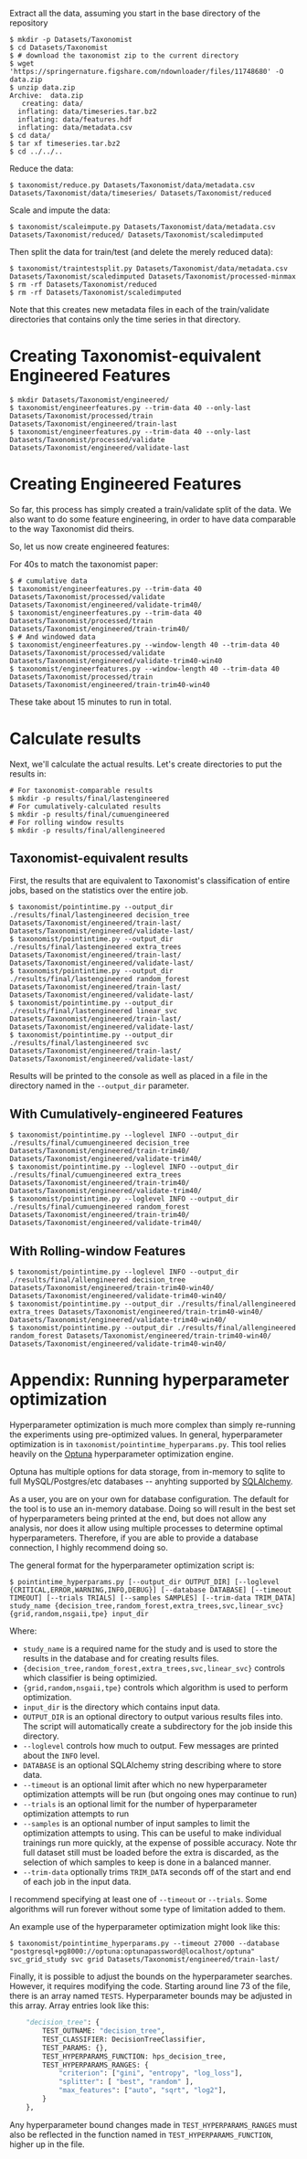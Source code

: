 Extract all the data, assuming you start in the base directory of the repository
```shell
$ mkdir -p Datasets/Taxonomist
$ cd Datasets/Taxonomist
$ # download the taxonomist zip to the current directory
$ wget 'https://springernature.figshare.com/ndownloader/files/11748680' -O data.zip
$ unzip data.zip 
Archive:  data.zip
   creating: data/
  inflating: data/timeseries.tar.bz2  
  inflating: data/features.hdf       
  inflating: data/metadata.csv  
$ cd data/
$ tar xf timeseries.tar.bz2
$ cd ../../..
```

Reduce the data:

```shell
$ taxonomist/reduce.py Datasets/Taxonomist/data/metadata.csv Datasets/Taxonomist/data/timeseries/ Datasets/Taxonomist/reduced
```

Scale and impute the data:

```shell
$ taxonomist/scaleimpute.py Datasets/Taxonomist/data/metadata.csv Datasets/Taxonomist/reduced/ Datasets/Taxonomist/scaledimputed
```

Then split the data for train/test (and delete the merely reduced data):

```shell
$ taxonomist/traintestsplit.py Datasets/Taxonomist/data/metadata.csv Datasets/Taxonomist/scaledimputed Datasets/Taxonomist/processed-minmax
$ rm -rf Datasets/Taxonomist/reduced
$ rm -rf Datasets/Taxonomist/scaledimputed
```

Note that this creates new metadata files in each of the train/validate 
directories that contains only the time series in that directory.

# Creating Taxonomist-equivalent Engineered Features

```shell
$ mkdir Datasets/Taxonomist/engineered/
$ taxonomist/engineerfeatures.py --trim-data 40 --only-last Datasets/Taxonomist/processed/train Datasets/Taxonomist/engineered/train-last
$ taxonomist/engineerfeatures.py --trim-data 40 --only-last Datasets/Taxonomist/processed/validate Datasets/Taxonomist/engineered/validate-last
```

# Creating Engineered Features

So far, this process has simply created a train/validate split of the data. We
also want to do some feature engineering, in order to have data comparable
to the way Taxonomist did theirs.

So, let us now create engineered features:

For 40s to match the taxonomist paper:
```shell
$ # cumulative data
$ taxonomist/engineerfeatures.py --trim-data 40 Datasets/Taxonomist/processed/validate Datasets/Taxonomist/engineered/validate-trim40/
$ taxonomist/engineerfeatures.py --trim-data 40 Datasets/Taxonomist/processed/train Datasets/Taxonomist/engineered/train-trim40/
$ # And windowed data
$ taxonomist/engineerfeatures.py --window-length 40 --trim-data 40 Datasets/Taxonomist/processed/validate Datasets/Taxonomist/engineered/validate-trim40-win40
$ taxonomist/engineerfeatures.py --window-length 40 --trim-data 40 Datasets/Taxonomist/processed/train Datasets/Taxonomist/engineered/train-trim40-win40
```

These take about 15 minutes to run in total.

# Calculate results

Next, we'll calculate the actual results. Let's create directories to put the
results in:

```shell
# For taxonomist-comparable results
$ mkdir -p results/final/lastengineered
# For cumulatively-calculated results
$ mkdir -p results/final/cumuengineered
# For rolling window results
$ mkdir -p results/final/allengineered
```

## Taxonomist-equivalent results

First, the results that are equivalent to Taxonomist's classification of entire jobs, based on the statistics over the entire job.

```shell
$ taxonomist/pointintime.py --output_dir ./results/final/lastengineered decision_tree Datasets/Taxonomist/engineered/train-last/ Datasets/Taxonomist/engineered/validate-last/
$ taxonomist/pointintime.py --output_dir ./results/final/lastengineered extra_trees Datasets/Taxonomist/engineered/train-last/ Datasets/Taxonomist/engineered/validate-last/
$ taxonomist/pointintime.py --output_dir ./results/final/lastengineered random_forest Datasets/Taxonomist/engineered/train-last/ Datasets/Taxonomist/engineered/validate-last/
$ taxonomist/pointintime.py --output_dir ./results/final/lastengineered linear_svc Datasets/Taxonomist/engineered/train-last/ Datasets/Taxonomist/engineered/validate-last/
$ taxonomist/pointintime.py --output_dir ./results/final/lastengineered svc Datasets/Taxonomist/engineered/train-last/ Datasets/Taxonomist/engineered/validate-last/
```

Results will be printed to the console as well as placed in a file in the 
directory named in the `--output_dir` parameter.

## With Cumulatively-engineered Features

```shell
$ taxonomist/pointintime.py --loglevel INFO --output_dir ./results/final/cumuengineered decision_tree Datasets/Taxonomist/engineered/train-trim40/ Datasets/Taxonomist/engineered/validate-trim40/
$ taxonomist/pointintime.py --loglevel INFO --output_dir ./results/final/cumuengineered extra_trees Datasets/Taxonomist/engineered/train-trim40/ Datasets/Taxonomist/engineered/validate-trim40/
$ taxonomist/pointintime.py --loglevel INFO --output_dir ./results/final/cumuengineered random_forest Datasets/Taxonomist/engineered/train-trim40/ Datasets/Taxonomist/engineered/validate-trim40/
```

## With Rolling-window Features

```shell
$ taxonomist/pointintime.py --loglevel INFO --output_dir ./results/final/allengineered decision_tree Datasets/Taxonomist/engineered/train-trim40-win40/ Datasets/Taxonomist/engineered/validate-trim40-win40/
$ taxonomist/pointintime.py --output_dir ./results/final/allengineered extra_trees Datasets/Taxonomist/engineered/train-trim40-win40/ Datasets/Taxonomist/engineered/validate-trim40-win40/
$ taxonomist/pointintime.py --output_dir ./results/final/allengineered random_forest Datasets/Taxonomist/engineered/train-trim40-win40/ Datasets/Taxonomist/engineered/validate-trim40-win40/
```

# Appendix: Running hyperparameter optimization

Hyperparameter optimization is much more complex than simply re-running the 
experiments using pre-optimized values. In general, hyperparameter optimization
is in `taxonomist/pointintime_hyperparams.py`. This tool relies heavily on the
[Optuna](https://optuna.readthedocs.io/en/stable/) hyperparameter optimization 
engine.

Optuna has multiple options for data storage, from in-memory to sqlite to
full MySQL/Postgres/etc databases -- anyhting supported by 
[SQLAlchemy](https://docs.sqlalchemy.org/en/14/core/engines.html).

As a user, you are on your own for database configuration. The default for the 
tool is to use an in-memory database. Doing so will result in the best set of
hyperparameters being printed at the end, but does not allow any analysis, nor
does it allow using multiple processes to determine optimal hyperparameters.
Therefore, if you are able to provide a database connection, I highly 
recommend doing so.

The general format for the hyperparameter optimization script is:

```shell
$ pointintime_hyperparams.py [--output_dir OUTPUT_DIR] [--loglevel {CRITICAL,ERROR,WARNING,INFO,DEBUG}] [--database DATABASE] [--timeout TIMEOUT] [--trials TRIALS] [--samples SAMPLES] [--trim-data TRIM_DATA] study_name {decision_tree,random_forest,extra_trees,svc,linear_svc} {grid,random,nsgaii,tpe} input_dir
```

Where:

* `study_name` is a required name for the study and is used to store the results in the database and for creating results files.
* `{decision_tree,random_forest,extra_trees,svc,linear_svc}` controls which classifier is being optimizied.
* `{grid,random,nsgaii,tpe}` controls which algorithm is used to perform optimization.
* `input_dir` is the directory which contains input data.
* `OUTPUT_DIR` is an optional directory to output various results files into. The script will automatically create a subdirectory for the job inside this directory.
* `--loglevel` controls how much to output. Few messages are printed about the `INFO` level.
* `DATABASE` is an optional SQLAlchemy string describing where to store data.
* `--timeout` is an optional limit after which no new hyperparameter optimization attempts will be run (but ongoing ones may continue to run)
* `--trials` is an optional limit for the number of hyperparameter optimization attempts to run
* `--samples` is an optional number of input samples to limit the optimization attempts to using. This can be useful to make individual trainings run more quickly, at the expense of possible accuracy. Note thr full dataset still must be loaded before the extra is discarded, as the selection of which samples to keep is done in a balanced manner.
* `--trim-data` optionally trims `TRIM_DATA` seconds off of the start and end of each job in the input data.

I recommend specifying at least one of `--timeout` or `--trials`. Some 
algorithms will run forever without some type of limitation added to them.

An example use of the hyperparameter optimization might look like this:

```shell
$ taxonomist/pointintime_hyperparams.py --timeout 27000 --database "postgresql+pg8000://optuna:optunapassword@localhost/optuna" svc_grid_study svc grid Datasets/Taxonomist/engineered/train-last/
```

Finally, it is possible to adjust the bounds on the hyperparameter searches.
However, it requires modifying the code. Starting around line 73 of the file,
there is an array named `TESTS`. Hyperparameter bounds may be adjusted in this
array. Array entries look like this:

```python
    "decision_tree": {
        TEST_OUTNAME: "decision_tree",
        TEST_CLASSIFIER: DecisionTreeClassifier,
        TEST_PARAMS: {},
        TEST_HYPERPARAMS_FUNCTION: hps_decision_tree,
        TEST_HYPERPARAMS_RANGES: {
            "criterion": ["gini", "entropy", "log_loss"],
            "splitter": [ "best", "random" ],
            "max_features": ["auto", "sqrt", "log2"],
        }
    },
```

Any hyperparameter bound changes made in `TEST_HYPERPARAMS_RANGES` must also 
be reflected in the function named in `TEST_HYPERPARAMS_FUNCTION`, higher up
in the file.